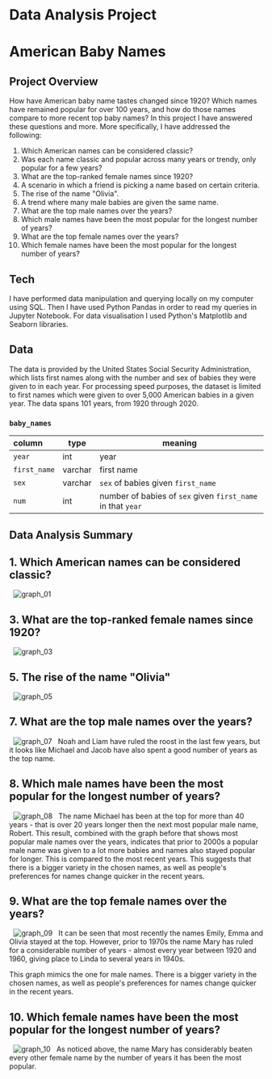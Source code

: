 Data Analysis Project
======
American Baby Names
======
Project Overview
------
How have American baby name tastes changed since 1920? Which names have remained popular for over 100 years, and how do those names compare to more recent top baby names? In this project I have answered these questions and more. More specifically, I have addressed the following:
1. Which American names can be considered classic?
2. Was each name classic and popular across many years or trendy, only popular for a few years?
3. What are the top-ranked female names since 1920?
4. A scenario in which a friend is picking a name based on certain criteria.
5. The rise of the name "Olivia".
6. A trend where many male babies are given the same name.
7. What are the top male names over the years?
8. Which male names have been the most popular for the longest number of years?
9. What are the top female names over the years?
10. Which female names have been the most popular for the longest number of years?

Tech
------
I have performed data manipulation and querying locally on my computer using SQL. Then I have used Python Pandas in order to read my queries in Jupyter Notebook. For data visualisation I used Python's Matplotlib and Seaborn libraries. 

Data
------
The data is provided by the United States Social Security Administration, which lists first names along with the number and sex of babies they were given to in each year. For processing speed purposes, the dataset is limited to first names which were given to over 5,000 American babies in a given year. The data spans 101 years, from 1920 through 2020.
<h3 id="baby_names"><code>baby_names</code></h3>
<table>
<thead>
<tr>
<th style="text-align:left;">column</th>
<th>type</th>
<th>meaning</th>
</tr>
</thead>
<tbody>
<tr>
<td style="text-align:left;"><code>year</code></td>
<td>int</td>
<td>year</td>
</tr>
<tr>
<td style="text-align:left;"><code>first_name</code></td>
<td>varchar</td>
<td>first name</td>
</tr>
<tr>
<td style="text-align:left;"><code>sex</code></td>
<td>varchar</td>
<td><code>sex</code> of babies given <code>first_name</code></td>
</tr>
<tr>
<td style="text-align:left;"><code>num</code></td>
<td>int</td>
<td>number of babies of <code>sex</code> given <code>first_name</code> in that <code>year</code></td>
</tr>
</tbody>
</table>

Data Analysis Summary
------
## 1. Which American names can be considered classic?
&nbsp;
![graph_01](https://user-images.githubusercontent.com/78367070/202752138-ddd6944b-a9a1-4364-a411-e32961fd7ff0.png)
&nbsp;
## 3. What are the top-ranked female names since 1920?
&nbsp;
![graph_03](https://user-images.githubusercontent.com/78367070/202752993-7192f6da-9192-4d7c-9bed-50e0a1390549.png)
&nbsp;
## 5. The rise of the name "Olivia"
&nbsp;
![graph_05](https://user-images.githubusercontent.com/78367070/202753189-e04e8cf1-5b0a-4c2b-9d36-0a78bbaf0086.png)
&nbsp;
## 7. What are the top male names over the years?
&nbsp;
![graph_07](https://user-images.githubusercontent.com/78367070/202753464-dad0bca8-09d0-4420-844a-33d2e97f5e59.png)
&nbsp;
Noah and Liam have ruled the roost in the last few years, but it looks like Michael and Jacob have also spent a good number of years as the top name.
&nbsp;
## 8. Which male names have been the most popular for the longest number of years?
&nbsp;
![graph_08](https://user-images.githubusercontent.com/78367070/202753744-a4a3151e-930f-4278-92cc-9e208500c8ba.png)
&nbsp;
The name Michael has been at the top for more than 40 years - that is over 20 years longer then the next most popular male name, Robert. This result, combined with the graph before that shows most popular male names over the years, indicates that prior to 2000s a popular male name was given to a lot more babies and names also stayed popular for longer. This is compared to the most recent years. This suggests that there is a bigger variety in the chosen names, as well as people's preferences for names change quicker in the recent years.
&nbsp;
## 9. What are the top female names over the years?
&nbsp;
![graph_09](https://user-images.githubusercontent.com/78367070/202754073-fc557709-24e5-4a39-b09a-7eb6605c2fc8.png)
&nbsp;
It can be seen that most recently the names Emily, Emma and Olivia stayed at the top. However, prior to 1970s the name Mary has ruled for a considerable number of years - almost every year between 1920 and 1960, giving place to Linda to several years in 1940s.

This graph mimics the one for male names. There is a bigger variety in the chosen names, as well as people's preferences for names change quicker in the recent years.
&nbsp;
## 10. Which female names have been the most popular for the longest number of years?
&nbsp;
![graph_10](https://user-images.githubusercontent.com/78367070/202754407-cef2a05b-25a8-4f9c-a297-ee4a9023a483.png)
&nbsp;
As noticed above, the name Mary has considerably beaten every other female name by the number of years it has been the most popular.
&nbsp;
 
